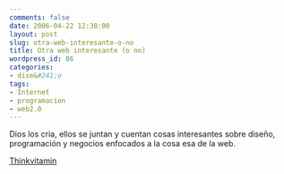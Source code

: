```yaml
---
comments: false
date: 2006-04-22 12:38:00
layout: post
slug: otra-web-interesante-o-no
title: Otra web interesante (o no)
wordpress_id: 86
categories:
- dise&#241;o
tags:
- Internet
- programacion
- web2.0
---
```


Dios los cria, ellos se juntan y cuentan cosas interesantes sobre diseño, programación y negocios enfocados a la cosa esa de la web.




	

[Thinkvitamin](http://www.thinkvitamin.com/)
